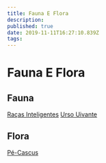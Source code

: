 ```yaml
---
title: Fauna E Flora
description: 
published: true
date: 2019-11-11T16:27:10.839Z
tags: 
---
```


<!-- SUBTITLE: Visão geral sobre Fauna E Flora -->

# Fauna E Flora
## Fauna
[Raças Inteligentes](http://localhost/fauna-e-flora/racas-inteligentes#racas-inteligentes)
[Urso Uivante](http://localhost/fauna-e-flora/urso-uivante#urso-uivante)

## Flora
[Pé-Cascus](http://localhost/fauna-e-flora/pe-cascus#pe-cascus)

